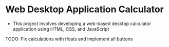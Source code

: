 # Web Desktop Application Calculator
- This project involves developing a web-based desktop calculator application using HTML, CSS, and JavaScript

TODO: Fix calculations with floats and implement all buttons
